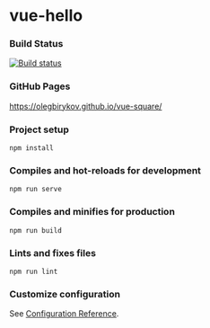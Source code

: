 # vue-hello


### Build Status

[![Build status](https://ci.appveyor.com/api/projects/status/7166x1la7u9921ym?svg=true)](https://ci.appveyor.com/project/OlegBirykov/vue-square)


### GitHub Pages

https://olegbirykov.github.io/vue-square/


### Project setup
```
npm install
```

### Compiles and hot-reloads for development
```
npm run serve
```

### Compiles and minifies for production
```
npm run build
```

### Lints and fixes files
```
npm run lint
```

### Customize configuration
See [Configuration Reference](https://cli.vuejs.org/config/).
